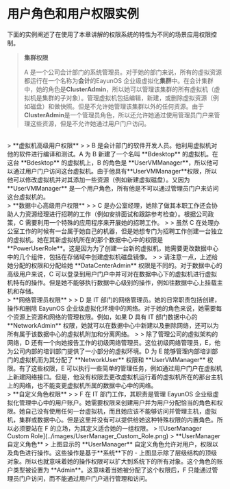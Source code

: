 # 用户角色和用户权限实例

下面的实例阐述了在使用了本章讲解的权限系统的特性为不同的场景应用权限控制。

> **集群权限**
>
> A 是一个公司会计部门的系统管理员。对于她的部门来说，所有的虚拟资源都运行在一个名称为**会计**的EayunOS 企业级虚拟化**集群**中。在会计集群中，她的角色是**ClusterAdmin**，所以她可以管理该集群的所有虚拟机（虚拟机是集群的子对象）。管理虚拟机包括编辑，新建，或删除虚拟资源（例如磁盘）和做快照。但是不允许她管理该集群以外的任何资源。由于**ClusterAdmin**是一个管理员角色，所以还允许她通过使用管理员门户来管理这些资源，但是不允许她通过用户门户访问。

</br>
> **虚拟机高级用户权限**
>
> B 是会计部门的软件开发人员。他利用虚拟机对他的软件进行编译和测试。A 为 B 新建了一个名叫 **Bdesktop** 的虚拟机。在这台 **Bdesktop** 的虚拟机上，B 的角色是 **UserVMManager**，所以他可以通过用户门户访问这台虚拟机。由于他具有**UserVMManager**权限，所以他可以修改虚拟机并对其添加一些资源（例如新建虚拟磁盘）。又因为**UserVMManager** 是一个用户角色，所有他是不可以通过管理员门户来访问这台虚拟机的。

</br>
> **数据中心高级用户权限**
>
> C 是办公室经理，她除了做其本职工作还会协助人力资源经理进行招聘的工作（例如安排面试和跟踪参考检查）。根据公司政策，C 需要利用一个特殊的应用程序来开展她的招聘工作。
>
> 虽然 C 在处理办公室工作的时候有一台属于她自己的机器，但是她想专门为招聘工作创建一台独立的虚拟机。她在其新虚拟机所在的那个数据中心中的权限是 **PowerUserRole**。这是因为为了创建一台新的虚拟机，她需要更改数据中心中的几个组件，包括在存储域中创建虚拟机磁盘镜像。
>
> 请注意一点，上述给她分配的权限和分配给她 **DataCenterAdmin** 权限是不同的。对于数据中心的高级用户来说，C 可以登录到用户门户中并可对在数据中心下的虚拟机进行虚拟机特有的操作。但是她不能够执行数据中心级别的操作，例如往数据中心上挂载主机和存储。

</br>
> **网络管理员权限**
>
> D 是 IT 部门的网络管理员。她的日常职责包括创建，操作和删除 EayunOS 企业级虚拟化环境中的网络。对于她的角色来说，她需要每个资源上资源和网络的管理权限。例如，如果 D 具有 IT 部门数据中心的 **NetworkAdmin** 权限，她就可以在数据中心中新建以及删除网络，还可以为所有属于该数据中心的虚拟机附加和分离网络。
>
> 除了管理公司的虚拟架构的网络，D 还有一个向她报告工作的初级网络管理员。这位初级网络管理员，E，他为公司内部的培训部门提供了一小部分的虚拟环境。D 为 E 能够管理内部培训部门的虚拟机而为其分配了 **NetworkUser** 权限和 **UserVMManager** 权限。有了这些权限，E 可以执行一些简单的管理任务，例如通过用户门户在虚拟机上新建网络接口。但是，他没有权限去更改虚拟机运行着的虚拟机所在的那台主机上的网络，也不能变更虚拟机所属的数据中心中的网络。

</br>
> **自定义角色权限**
>
> F 在 IT 部门工作，其职责是管理 EayunOS 企业级虚拟化管理中心中的用户账户。她需要权限来创建用户并为用户分配恰当的角色和权限。她自己没有使用任何一台虚拟机，而且她应该不能够访问并管理主机，虚拟机，集群或数据中心。但是这里并没有可以提供给她这种特殊权限的内置角色。所以必须要站在 F 的立场，为其定义适合她的一组权限。
>
![UserManager Custom Role](../images/UserManager_Custom_Role.png)
>
**UserManager 自定义角色**
>
上图显示的 **UserManager** 自定义角色允许对用户，权限以及角色进行操作。这些操作是基于**系统**下的 - 上图显示除了层级结构的顶级对象。所以也就意味着她的操作权限可以扩大到系统下的所有对象。这个角色的账户类型被设置为 **Admin**。这意味着当她被分配了这个权限后，F 只能通过管理员门户访问，而不能通过用户门户进行管理和访问。


